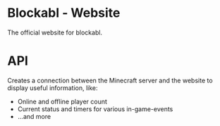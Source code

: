 # Blockabl - Website
The official website for blockabl.

# API
Creates a connection between the Minecraft server and the website to display useful information, like:

- Online and offline player count
- Current status and timers for various in-game-events
- ...and more